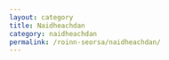 ```yaml
---
layout: category
title: Naidheachdan
category: naidheachdan
permalink: /roinn-seorsa/naidheachdan/
---
```

